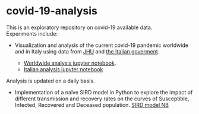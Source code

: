 # covid-19-analysis

This is an exploratory repository on covid-19 available data. 
<br>Experiments include:

* Visualization and analysis of the current covid-19 pandemic worldwide and in Italy using data from [JHU](https://github.com/CSSEGISandData/COVID-19) and [the Italian goverment](https://github.com/pcm-dpc/COVID-19).

  - [Worldwide analysis jupyter notebook](https://nbviewer.jupyter.org/github/kwulffert/covid-19-analysis/blob/master/covid-19_analysis.ipynb).
  - [Italian analysis jupyter notebook](<https://nbviewer.jupyter.org/github/kwulffert/covid-19-analysis/blob/master/covid19_italy.ipynb>)

Analysis is updated on a daily basis.

* Implementation of a naïve SIRD model in Python to explore the impact of different transmission and recovery rates on the curves of Susceptible, Infected, Recovered and Deceased population.
[SIRD model NB](https://github.com/kwulffert/covid-19-analysis/blob/master/covid19_ISR.ipynb)
